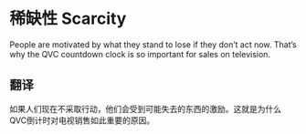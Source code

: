 # 稀缺性 Scarcity

People are motivated by what they stand to lose if they don’t act now. That’s why the QVC countdown clock is so important for sales on television.

## 翻译

如果人们现在不采取行动，他们会受到可能失去的东西的激励。这就是为什么QVC倒计时对电视销售如此重要的原因。
